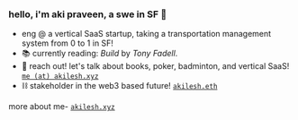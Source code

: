 ### hello, i'm aki praveen, a swe in SF 🌉

* eng @ a vertical SaaS startup, taking a transportation management system from 0 to 1 in SF! 
* 📚 currently reading: *Build* by *Tony Fadell*. 
* 📧 reach out! let's talk about books, poker, badminton, and vertical SaaS! [`me (at) akilesh.xyz`](me@akilesh.xyz)
* ⛓️ stakeholder in the web3 based future! [`akilesh.eth`](akilesh.eth)

more about me- [`akilesh.xyz`](https://akilesh.xyz)
